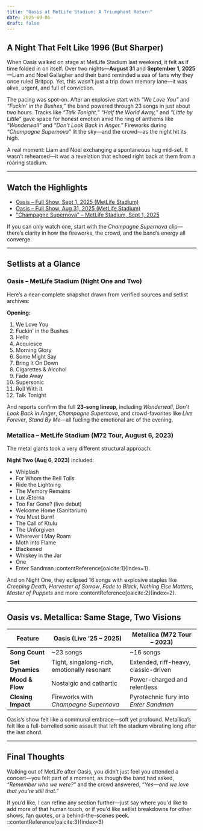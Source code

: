 ```yaml
---
title: "Oasis at MetLife Stadium: A Triumphant Return"
date: 2025-09-06
draft: false
---
```


## A Night That Felt Like 1996 (But Sharper)

When Oasis walked on stage at MetLife Stadium last weekend, it felt as if time folded in on itself. Over two nights—**August 31** and **September 1, 2025**—Liam and Noel Gallagher and their band reminded a sea of fans why they once ruled Britpop. Yet, this wasn’t just a trip down memory lane—it was alive, urgent, and full of conviction.

The pacing was spot-on. After an explosive start with *“We Love You”* and *“Fuckin’ in the Bushes,”* the band powered through 23 songs in just about two hours. Tracks like *“Talk Tonight,”* *“Half the World Away,”* and *“Little by Little”* gave space for honest emotion amid the ring of anthems like *“Wonderwall”* and *“Don’t Look Back in Anger.”* Fireworks during *“Champagne Supernova”* lit the sky—and the crowd—as the night hit its high.

A real moment: Liam and Noel exchanging a spontaneous hug mid-set. It wasn’t rehearsed—it was a revelation that echoed right back at them from a roaring stadium.

---

## Watch the Highlights

- [Oasis – Full Show, Sept 1, 2025 (MetLife Stadium)](https://www.youtube.com/watch?v=YyzY4XAF1BI&utm_source=chatgpt.com)  
- [Oasis – Full Show, Aug 31, 2025 (MetLife Stadium)](https://www.youtube.com/watch?v=VbbeW6qCG80&utm_source=chatgpt.com)  
- ["Champagne Supernova" – MetLife Stadium, Sept 1, 2025](https://www.youtube.com/watch?v=Lo47l0jsG-Q&utm_source=chatgpt.com)  

If you can only watch one, start with the *Champagne Supernova* clip—there’s clarity in how the fireworks, the crowd, and the band’s energy all converge.

---

## Setlists at a Glance

### Oasis – MetLife Stadium (Night One and Two)  
Here’s a near-complete snapshot drawn from verified sources and setlist archives:

**Opening:**  
1. We Love You  
2. Fuckin’ in the Bushes  
3. Hello  
4. Acquiesce  
5. Morning Glory  
6. Some Might Say  
7. Bring It On Down  
8. Cigarettes & Alcohol  
9. Fade Away  
10. Supersonic  
11. Roll With It  
12. Talk Tonight  

And reports confirm the full **23-song lineup**, including *Wonderwall*, *Don’t Look Back in Anger*, *Champagne Supernova*, and crowd-favorites like *Live Forever*, *Stand By Me*—all fueling the emotional arc of the evening.

### Metallica – MetLife Stadium (M72 Tour, August 6, 2023)  
The metal giants took a very different structural approach:

**Night Two (Aug 6, 2023)** included:  
- Whiplash  
- For Whom the Bell Tolls  
- Ride the Lightning  
- The Memory Remains  
- Lux Æterna  
- Too Far Gone? (live debut)  
- Welcome Home (Sanitarium)  
- You Must Burn!  
- The Call of Ktulu  
- The Unforgiven  
- Wherever I May Roam  
- Moth Into Flame  
- Blackened  
- Whiskey in the Jar  
- One  
- Enter Sandman :contentReference[oaicite:1]{index=1}.

And on Night One, they eclipsed 16 songs with explosive staples like *Creeping Death*, *Harvester of Sorrow*, *Fade to Black*, *Nothing Else Matters*, *Master of Puppets* and more :contentReference[oaicite:2]{index=2}.

---

## Oasis vs. Metallica: Same Stage, Two Visions

| Feature            | **Oasis (Live ’25 – 2025)**            | **Metallica (M72 Tour – 2023)**              |
|--------------------|----------------------------------------|---------------------------------------------|
| **Song Count**     | ~23 songs                              | ~16 songs                                   |
| **Set Dynamics**   | Tight, singalong-rich, emotionally resonant | Extended, riff-heavy, classic-driven        |
| **Mood & Flow**    | Nostalgic and cathartic                 | Power-charged and relentless                |
| **Closing Impact** | Fireworks with *Champagne Supernova*   | Pyrotechnic fury into *Enter Sandman*       |

Oasis’s show felt like a communal embrace—soft yet profound. Metallica’s felt like a full-barrelled sonic assault that left the stadium vibrating long after the last chord.

---

## Final Thoughts

Walking out of MetLife after Oasis, you didn’t just feel you attended a concert—you felt part of a moment, as though the band had asked, *“Remember who we were?”* and the crowd answered, *“Yes—and we love that you’re still that.”*

If you’d like, I can refine any section further—just say where you'd like to add more of that human touch, or if you'd like setlist breakdowns for other shows, fan quotes, or a behind-the-scenes peek.
::contentReference[oaicite:3]{index=3}
